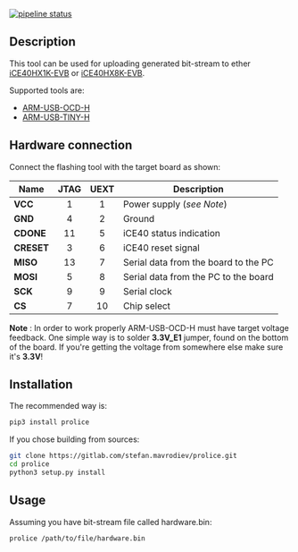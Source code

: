[![pipeline status](https://gitlab.com/stefan.mavrodiev/prolice/badges/master/pipeline.svg)](https://gitlab.com/stefan.mavrodiev/prolice/commits/master)

## Description

This tool can be used for uploading generated bit-stream to ether
[iCE40HX1K-EVB] or [iCE40HX8K-EVB].

Supported tools are:
* [ARM-USB-OCD-H]
* [ARM-USB-TINY-H]

## Hardware connection

Connect the flashing tool with the target board as shown:

| Name         | JTAG          | UEXT | Description  |
| ------------ |:------------: | :--: | ------------ |
| **VCC**      | 1             | 1    | Power supply (*see Note*)|
| **GND**      | 4             | 2    | Ground       |
| **CDONE**    | 11            | 5    | iCE40 status indication |
| **CRESET**   | 3             | 6    | iCE40 reset signal |
| **MISO**     | 13            | 7    | Serial data from the board to the PC |
| **MOSI**     | 5             | 8    | Serial data from the PC to the board |
| **SCK**      | 9             | 9    | Serial clock |
| **CS**       | 7             | 10   | Chip select |

**Note** : In order to work properly ARM-USB-OCD-H must have target voltage
feedback. One simple way is to solder **3.3V_E1** jumper, found on the bottom
of the board. If you're getting the voltage from somewhere else make sure
it's **3.3V**!

## Installation

The recommended way is:

```sh
pip3 install prolice
```

If you chose building from sources:

```sh
git clone https://gitlab.com/stefan.mavrodiev/prolice.git
cd prolice
python3 setup.py install
```

## Usage

Assuming you have bit-stream file called hardware.bin:

```sh
prolice /path/to/file/hardware.bin
```


[iCE40HX1K-EVB]: https://www.olimex.com/Products/FPGA/iCE40/iCE40HX1K-EVB/
[iCE40HX8K-EVB]: https://www.olimex.com/Products/FPGA/iCE40/iCE40HX8K-EVB/
[ARM-USB-OCD-H]: https://www.olimex.com/Products/ARM/JTAG/ARM-USB-OCD-H/
[ARM-USB-TINY-H]: https://www.olimex.com/Products/ARM/JTAG/ARM-USB-TINY-H/
